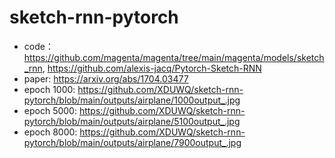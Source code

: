 # sketch-rnn-pytorch
* code： https://github.com/magenta/magenta/tree/main/magenta/models/sketch_rnn, https://github.com/alexis-jacq/Pytorch-Sketch-RNN
* paper: https://arxiv.org/abs/1704.03477
* epoch 1000: https://github.com/XDUWQ/sketch-rnn-pytorch/blob/main/outputs/airplane/1000output_.jpg
* epoch 5000: https://github.com/XDUWQ/sketch-rnn-pytorch/blob/main/outputs/airplane/5100output_.jpg
* epoch 8000: https://github.com/XDUWQ/sketch-rnn-pytorch/blob/main/outputs/airplane/7900output_.jpg
